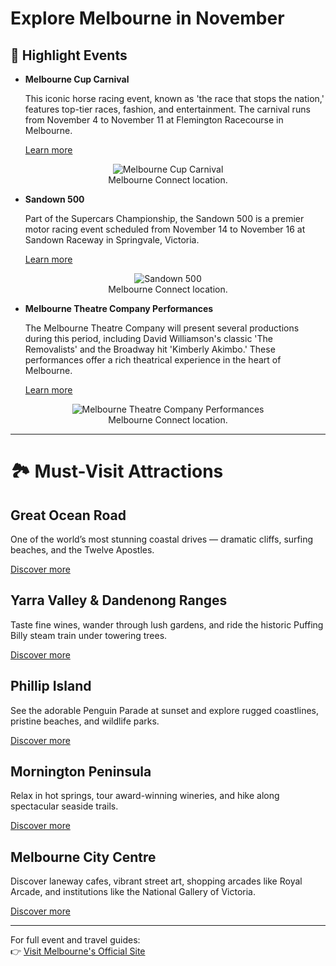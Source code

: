 # Explore Melbourne in November


<!-- ![Melbourne Skyline](https://via.placeholder.com/800x400?text=Melbourne+Skyline) -->

## 🌟 Highlight Events

- **Melbourne Cup Carnival** 

  This iconic horse racing event, known as 'the race that stops the nation,' features top-tier races, fashion, and entertainment. The carnival runs from November 4 to November 11 at Flemington Racecourse in Melbourne. ​

  [Learn more](https://www.visitmelbourne.com/whats-on/november)
<figure>
<div style="text-align:center">
  <img
  src="/img/venue/event_1.jpg"
  alt="Melbourne Cup Carnival">
  <figcaption>Melbourne Connect location.</figcaption>
</div>
</figure>
  <!-- ![Melbourne Cup Carnival](https://via.placeholder.com/600x300?text=Melbourne+Cup+Carnival)   -->
  

- **Sandown 500** 

  Part of the Supercars Championship, the Sandown 500 is a premier motor racing event scheduled from November 14 to November 16 at Sandown Raceway in Springvale, Victoria. ​

  [Learn more](https://www.visitmelbourne.com/whats-on/november)
  <figure>
<div style="text-align:center">
  <img
  src="/img/venue/event_2.jpg"
  alt="Sandown 500">
  <figcaption>Melbourne Connect location.</figcaption>
</div>
</figure>
  <!-- ![Spring Festivals](https://via.placeholder.com/600x300?text=Spring+Festivals)   -->
  

- **Melbourne Theatre Company Performances** 

  The Melbourne Theatre Company will present several productions during this period, including David Williamson's classic 'The Removalists' and the Broadway hit 'Kimberly Akimbo.' These performances offer a rich theatrical experience in the heart of Melbourne.​

   [Learn more](https://www.visitmelbourne.com/whats-on/november)
  <figure>
<div style="text-align:center">
  <img
  src="/img/venue/event_3.jpg"
  alt="Melbourne Theatre Company Performances">
  <figcaption>Melbourne Connect location.</figcaption>
</div>
</figure>
  <!-- ![Live Music Melbourne](https://via.placeholder.com/600x300?text=Melbourne+Music+Week)   -->
 

---

# 🏞️ Must-Visit Attractions

## Great Ocean Road  
One of the world’s most stunning coastal drives — dramatic cliffs, surfing beaches, and the Twelve Apostles.  
<!-- ![Great Ocean Road](https://via.placeholder.com/600x300?text=Great+Ocean+Road)   -->
[Discover more](https://www.visitmelbourne.com/regions/great-ocean-road)

## Yarra Valley & Dandenong Ranges  
Taste fine wines, wander through lush gardens, and ride the historic Puffing Billy steam train under towering trees.  
<!-- ![Yarra Valley and Dandenong](https://via.placeholder.com/600x300?text=Yarra+Valley+%26+Dandenong)   -->
[Discover more](https://www.visitmelbourne.com/regions/yarra-valley-and-dandenong-ranges)

## Phillip Island  
See the adorable Penguin Parade at sunset and explore rugged coastlines, pristine beaches, and wildlife parks.  
<!-- ![Phillip Island Penguins](https://via.placeholder.com/600x300?text=Phillip+Island+Penguins)   -->
[Discover more](https://www.visitmelbourne.com/regions/phillip-island)

## Mornington Peninsula  
Relax in hot springs, tour award-winning wineries, and hike along spectacular seaside trails.  
<!-- ![Mornington Peninsula](https://via.placeholder.com/600x300?text=Mornington+Peninsula)   -->
[Discover more](https://www.visitmelbourne.com/regions/mornington-peninsula)

## Melbourne City Centre  
Discover laneway cafes, vibrant street art, shopping arcades like Royal Arcade, and institutions like the National Gallery of Victoria.  
<!-- ![Melbourne Laneways](https://via.placeholder.com/600x300?text=Melbourne+Laneways)   -->
[Discover more](https://www.visitmelbourne.com/regions/melbourne)

---

For full event and travel guides:  
👉 [Visit Melbourne's Official Site](https://www.visitmelbourne.com/)
